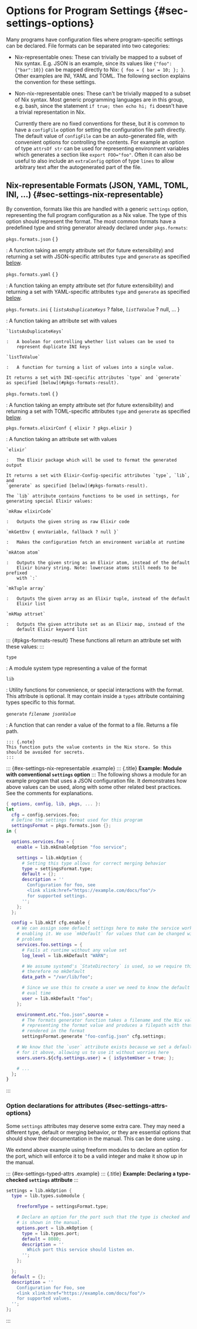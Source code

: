 # Options for Program Settings {#sec-settings-options}

Many programs have configuration files where program-specific settings
can be declared. File formats can be separated into two categories:

-   Nix-representable ones: These can trivially be mapped to a subset of
    Nix syntax. E.g. JSON is an example, since its values like
    `{"foo":{"bar":10}}` can be mapped directly to Nix:
    `{ foo = { bar = 10; }; }`. Other examples are INI, YAML and TOML.
    The following section explains the convention for these settings.

-   Non-nix-representable ones: These can\'t be trivially mapped to a
    subset of Nix syntax. Most generic programming languages are in this
    group, e.g. bash, since the statement `if true; then echo hi; fi`
    doesn\'t have a trivial representation in Nix.

    Currently there are no fixed conventions for these, but it is common
    to have a `configFile` option for setting the configuration file
    path directly. The default value of `configFile` can be an
    auto-generated file, with convenient options for controlling the
    contents. For example an option of type `attrsOf str` can be used
    for representing environment variables which generates a section
    like `export FOO="foo"`. Often it can also be useful to also include
    an `extraConfig` option of type `lines` to allow arbitrary text
    after the autogenerated part of the file.

## Nix-representable Formats (JSON, YAML, TOML, INI, \...) {#sec-settings-nix-representable}

By convention, formats like this are handled with a generic `settings`
option, representing the full program configuration as a Nix value. The
type of this option should represent the format. The most common formats
have a predefined type and string generator already declared under
`pkgs.formats`:

`pkgs.formats.json` { }

:   A function taking an empty attribute set (for future extensibility)
    and returning a set with JSON-specific attributes `type` and
    `generate` as specified [below](#pkgs-formats-result).

`pkgs.formats.yaml` { }

:   A function taking an empty attribute set (for future extensibility)
    and returning a set with YAML-specific attributes `type` and
    `generate` as specified [below](#pkgs-formats-result).

`pkgs.formats.ini` { *`listsAsDuplicateKeys`* ? false, *`listToValue`* ? null, \... }

:   A function taking an attribute set with values

    `listsAsDuplicateKeys`

    :   A boolean for controlling whether list values can be used to
        represent duplicate INI keys

    `listToValue`

    :   A function for turning a list of values into a single value.

    It returns a set with INI-specific attributes `type` and `generate`
    as specified [below](#pkgs-formats-result).

`pkgs.formats.toml` { }

:   A function taking an empty attribute set (for future extensibility)
    and returning a set with TOML-specific attributes `type` and
    `generate` as specified [below](#pkgs-formats-result).

`pkgs.formats.elixirConf { elixir ? pkgs.elixir }`

:   A function taking an attribute set with values

    `elixir`

    :   The Elixir package which will be used to format the generated output

    It returns a set with Elixir-Config-specific attributes `type`, `lib`, and
    `generate` as specified [below](#pkgs-formats-result).

    The `lib` attribute contains functions to be used in settings, for
    generating special Elixir values:

    `mkRaw elixirCode`

    :   Outputs the given string as raw Elixir code

    `mkGetEnv { envVariable, fallback ? null }`

    :   Makes the configuration fetch an environment variable at runtime

    `mkAtom atom`

    :   Outputs the given string as an Elixir atom, instead of the default
        Elixir binary string. Note: lowercase atoms still needs to be prefixed
        with `:`

    `mkTuple array`

    :   Outputs the given array as an Elixir tuple, instead of the default
        Elixir list

    `mkMap attrset`

    :   Outputs the given attribute set as an Elixir map, instead of the
        default Elixir keyword list


::: {#pkgs-formats-result}
These functions all return an attribute set with these values:
:::

`type`

:   A module system type representing a value of the format

`lib`

:   Utility functions for convenience, or special interactions with the format.
    This attribute is optional. It may contain inside a `types` attribute
    containing types specific to this format.

`generate` *`filename jsonValue`*

:   A function that can render a value of the format to a file. Returns
    a file path.

    ::: {.note}
    This function puts the value contents in the Nix store. So this
    should be avoided for secrets.
    :::

::: {#ex-settings-nix-representable .example}
::: {.title}
**Example: Module with conventional `settings` option**
:::
The following shows a module for an example program that uses a JSON
configuration file. It demonstrates how above values can be used, along
with some other related best practices. See the comments for
explanations.

```nix
{ options, config, lib, pkgs, ... }:
let
  cfg = config.services.foo;
  # Define the settings format used for this program
  settingsFormat = pkgs.formats.json {};
in {

  options.services.foo = {
    enable = lib.mkEnableOption "foo service";

    settings = lib.mkOption {
      # Setting this type allows for correct merging behavior
      type = settingsFormat.type;
      default = {};
      description = ''
        Configuration for foo, see
        <link xlink:href="https://example.com/docs/foo"/>
        for supported settings.
      '';
    };
  };

  config = lib.mkIf cfg.enable {
    # We can assign some default settings here to make the service work by just
    # enabling it. We use `mkDefault` for values that can be changed without
    # problems
    services.foo.settings = {
      # Fails at runtime without any value set
      log_level = lib.mkDefault "WARN";

      # We assume systemd's `StateDirectory` is used, so we require this value,
      # therefore no mkDefault
      data_path = "/var/lib/foo";

      # Since we use this to create a user we need to know the default value at
      # eval time
      user = lib.mkDefault "foo";
    };

    environment.etc."foo.json".source =
      # The formats generator function takes a filename and the Nix value
      # representing the format value and produces a filepath with that value
      # rendered in the format
      settingsFormat.generate "foo-config.json" cfg.settings;

    # We know that the `user` attribute exists because we set a default value
    # for it above, allowing us to use it without worries here
    users.users.${cfg.settings.user} = { isSystemUser = true; };

    # ...
  };
}
```
:::

### Option declarations for attributes {#sec-settings-attrs-options}

Some `settings` attributes may deserve some extra care. They may need a
different type, default or merging behavior, or they are essential
options that should show their documentation in the manual. This can be
done using [](#sec-freeform-modules).

We extend above example using freeform modules to declare an option for
the port, which will enforce it to be a valid integer and make it show
up in the manual.

::: {#ex-settings-typed-attrs .example}
::: {.title}
**Example: Declaring a type-checked `settings` attribute**
:::
```nix
settings = lib.mkOption {
  type = lib.types.submodule {

    freeformType = settingsFormat.type;

    # Declare an option for the port such that the type is checked and this option
    # is shown in the manual.
    options.port = lib.mkOption {
      type = lib.types.port;
      default = 8080;
      description = ''
        Which port this service should listen on.
      '';
    };

  };
  default = {};
  description = ''
    Configuration for Foo, see
    <link xlink:href="https://example.com/docs/foo"/>
    for supported values.
  '';
};
```
:::
